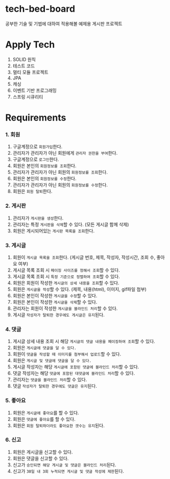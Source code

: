 # tech-bed-board
공부한 기술 및 기법에 대하여 적용해볼 예제용 게시판 프로젝트

# Apply Tech
1. SOLID 원칙
2. 테스트 코드
3. 멀티 모듈 프로젝트
4. JPA
5. 캐싱
6. 이벤트 기반 프로그래밍
7. 스프링 시큐리티

# Requirements
### 1. 회원
1) 구글계정으로 `회원가입`한다.
2) 관리자가 관리자가 아닌 회원에게 `관리자 권한을 부여`한다.
3) 구글계정으로 `로그인`한다.
4) 회원은 본인의 `회원정보를 조회`한다.
5) 관리자가 관리자가 아닌 회원의 `회원정보를 조회`한다.
6) 회원은 본인의 `회원정보를 수정`한다.
7) 관리자가 관리자가 아닌 회원의 `회원정보를 수정`한다.
8) 회원은 `회원 탈퇴`한다.

### 2. 게시판
1) 관리자가 `게시판을 생성`한다.
2) 관리자는 특정 `게시판을 삭제`할 수 있다. (모든 게시글 함께 삭제)
3) 회원은 게시되어있는 `게시판 목록을 조회`한다.

### 3. 게시글
1) 회원이 `게시글 목록을 조회`한다. (게시글 번호, 제목, 작성자, 작성시간, 조회 수, 좋아요 여부)
2) 게시글 목록 조회 시 `페이징 사이즈를 정해서 조회`할 수 있다.
3) 게시글 목록 조회 시 `특정 기준으로 정렬하여 조회`할 수 있다.
4) 회원은 회원이 작성한 `게시글의 상세 내용을 조회`할 수 있다.
5) 회원은 `게시글을 작성`할 수 있다. (제목, 내용(html), 이미지, gif파일 첨부)
6) 회원은 본인이 작성한 `게시글을 수정`할 수 있다.
7) 회원은 본인이 작성한 `게시글을 삭제`할 수 있다.
8) 관리자는 회원이 작성한 `게시글을 블라인드 처리`할 수 있다.
9) 게시글 `작성자가 탈퇴한 경우에도 게시글은 유지`된다.

### 4. 댓글
1) 게시글 상세 내용 조회 시 해당 `게시글의 댓글 내용을 페이징하여 조회`할 수 있다.
2) 회원은 `게시글에 댓글을 달 수 있다.`
3) 회원이 `댓글을 작성할 때 이미지를 첨부해서 업로드`할 수 있다.
4) 회원은 `게시글 및 댓글에 댓글을 달 수 있다.`
5) 게시글 작성자는 해당 `게시글에 포함된 댓글에 블라인드 처리`할 수 있다.
6) 댓글 작성자는 해당 `댓글에 포함된 대댓글에 블라인드 처리`할 수 있다.
7) 관리자는 `댓글을 블라인드 처리`할 수 있다.
8) 댓글 `작성자가 탈퇴한 경우에도 댓글은 유지`된다.
 
### 5. 좋아요
1) 회원은 `게시글에 좋아요`를 할 수 있다.
2) 회원은 `댓글에 좋아요`를 할 수 있다.
3) 회원은 `회원 탈퇴하더라도 좋아요한 갯수는 유지`된다.

### 6. 신고
1) 회원은 게시글을 신고할 수 있다.
2) 회원은 댓글을 신고할 수 있다.
3) 신고가 `승인되면 해당 게시글 및 댓글은 블라인드 처리`된다.
4) 신고가 `30일 내 3회 누적되면 게시글 및 댓글 작성에 제한`된다.
